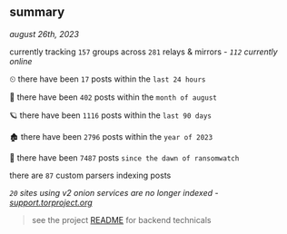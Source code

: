 
## summary
_august 26th, 2023_

currently tracking `157` groups across `281` relays & mirrors - _`112` currently online_

⏲ there have been `17` posts within the `last 24 hours`

🦈 there have been `402` posts within the `month of august`

🪐 there have been `1116` posts within the `last 90 days`

🏚 there have been `2796` posts within the `year of 2023`

🦕 there have been `7487` posts `since the dawn of ransomwatch`

there are `87` custom parsers indexing posts

_`20` sites using v2 onion services are no longer indexed - [support.torproject.org](https://support.torproject.org/onionservices/v2-deprecation/)_

> see the project [README](https://github.com/joshhighet/ransomwatch#ransomwatch--) for backend technicals
